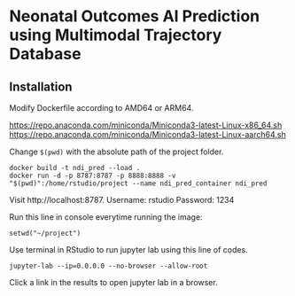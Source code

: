 # Neonatal Outcomes AI Prediction using Multimodal Trajectory Database

## Installation

Modify Dockerfile according to AMD64 or ARM64.

https://repo.anaconda.com/miniconda/Miniconda3-latest-Linux-x86_64.sh
https://repo.anaconda.com/miniconda/Miniconda3-latest-Linux-aarch64.sh

Change `$(pwd)` with the absolute path of the project folder.

```{bash}
docker build -t ndi_pred --load .
docker run -d -p 8787:8787 -p 8888:8888 -v "$(pwd)":/home/rstudio/project --name ndi_pred_container ndi_pred
```

Visit http://localhost:8787.
Username: rstudio
Password: 1234

Run this line in console everytime running the image:

```{r}
setwd("~/project")
```

Use terminal in RStudio to run jupyter lab using this line of codes.

```{bash}
jupyter-lab --ip=0.0.0.0 --no-browser --allow-root
```

Click a link in the results to open jupyter lab in a browser.






